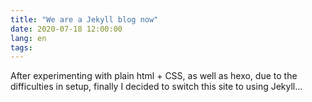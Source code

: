 ```yaml
---
title: "We are a Jekyll blog now"
date: 2020-07-18 12:00:00
lang: en
tags:
---
```


After experimenting with plain html + CSS, as well as hexo, due to the difficulties in setup, finally I decided to switch this site to using Jekyll...